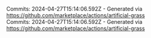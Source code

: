 Commits: 2024-04-27T15:14:06.592Z - Generated via https://github.com/marketplace/actions/artificial-grass
<br>
Commits: 2024-04-27T15:14:06.592Z - Generated via https://github.com/marketplace/actions/artificial-grass
<br>
